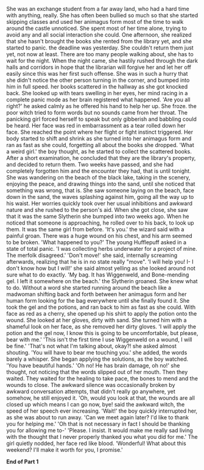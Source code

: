 She was an exchange student from a far away land, who had a hard time with anything, really. She has often been bullied so much so that she started skipping classes and used her animagus form most of the time to walk around the castle unnoticed. She spent most of her time alone, trying to avoid any and all social interaction she could. 
One afternoon, she realized that she hasn't brought the books she rented from the library yet, and she started to panic. the deadline was yesterday. She couldn't return them just yet, not now at least. There are too many people walking about, she has to wait for the night. When the night came, she hastily rushed through the dark halls and corridors in hope that the librarian will forgive her and let her off easily since this was her first such offense. She was in such a hurry that she didn't notice the other person turning  in the corner, and bumped into him in full speed. her books scattered in the hallway as she got knocked back. She looked up with tears swelling in her eyes, her mind racing in a complete panic mode as her brain registered what happened.
'Are you all right?' he asked calmly as he offered his hand to help her up. 
She froze. the poor witch tried to form words but no sounds came from her throat. The panicking girl forced herself to speak but only gibberish and babbling could be heard. Her face was red in embarrassment as a tear rolled down her face. She reached the point where her flight or fight instinct triggered. Her body started to shift and shrink as she turned into her animagus form and ran as fast as she could, forgetting all about the books she dropped. 
'What a weird girl.' the boy thought, as he started to collect the scattered books. After a short examination, he concluded that they are the library's property, and decided to return them. Two weeks have passed, and  she had completely forgotten him and the encounter they had, that is until tonight. She was wandering on the beach of the black lake, taking in the scenery, enjoying the peace, and drawing things into the sand, until she noticed that something was wrong, that is. She saw someone laying on the beach, face down in the sand, the waves splashing against him, going all the way up to his waist. Her worries quickly took over her usual inhibitions and awkward nature and she rushed to the person's aid. When she got close, she saw that it was the same Slytherin she bumped into two weeks ago. When he noticed that someone is approaching, he rolled over to his back, to look up them. It was the same girl from before. 
'It's you.' the wizard said with a painful groan. There was a huge wound on his chest, and his arm seemed to be broken.
'What happened to you?' The young Hufflepuff asked in a state of total panic.
'I was collecting herbs underwater for a project of mine. The merfolk disagreed.' 
'Don't move!' she said, internally screaming afterwards, realizing that he is in no state really "move". 'I will help you! I- I don't know how but I will!' she said almost yelling as she looked around not sure what to do exactly.
'My bag. It has Wiggenweld, and Bone-mending gel. I left it somewhere on the beach.' the Slytherin groaned.
She knew what to do. Without a word she started running around the beach like a madwoman shifting back and forth between her animagus form and her human form looking for the bag everywhere until she finally found it. She took the gel and the potions, and ran back to him as fast as she could. With face as red as a cherry, she opened up his shirt to apply the potion onto the wound. She looked at her gloves, dirty with sand. She turned him with a shameful look on her face, as she removed her dirty gloves.
'I will apply the potion and the gel now, I know this is going to be uncomfortable, but please, bear with me.'
'This isn't the first time I use Wiggenweld on a wound, I will be fine.'
'That's not what I'm talking about, okay?! she asked almost shouting. 'You will have to bear me touching you.' she added, the words barely a whisper.
She began applying the solutions, as the boy watched.
'You have beautiful hands.' 
'Oh no! He has brain damage, oh no!' she thought, not noticing that the words slipped out of her mouth.
Then they waited. They waited for the healing to take pace, the bones to mend and the wounds to close. The awkward silence was occasionally broken by awkward conversation attempts, that didn't really go anywhere, yet somehow, he still enjoyed it.
'Oh, would you look at that, the wounds are all closed up which means I can go now, bye! said the awkward witch, the speed of her speech ever increasing.
'Wait!' the boy quickly interrupted her, as she was about to run away. 'Can we meet again later? I'd like to thank you for helping me.'
'Oh that is not necessary in fact I should be thanking you for allowing me to-'
'Please. I insist. It would make me really sad living with the thought that I never properly thanked you what you did for me.'
The girl quietly nodded, her face red like blood. 
'Wonderful! What about this weekend? I'll make it worth for you, I promise.'

**End of Part 1**